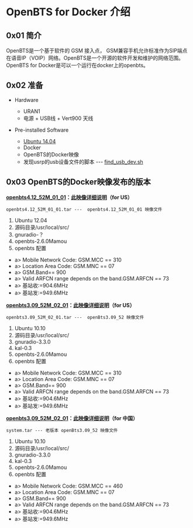 # OpenBTS for Docker 介绍

## 0x01 简介

 OpenBTS是一个基于软件的 GSM 接入点， GSM兼容手机允许标准作为SIP端点在语音IP（VOIP）网络。OpenBTS是一个开源的软件开发和维护的网络范围。OpenBTS for Docker是可以一个运行在docker上的openbts。

## 0x02 准备

* Hardware

  * URAN1
  * 电源 + USB线 + Vert900 天线


* Pre-installed Software

    * [Ubuntu 14.04](https://)
    * Docker
    * OpenBTS的Docker映像
    * 发现usrp的usb设备文件的脚本 --- [find_usb_dev.sh](https://s3.amazonaws.com/rfagora/image/openbts3.09_52M_01_01/find_usb_dev.sh)

## 0x03 OpenBTS的Docker映像发布的版本

**[openbts4.12_52M_01_01](https://)：[此映像详细说明](<./openbts4.12_52M_01_01/openbts4.12_52M_01_01_intro.md>)（for US）**

    openbts4.12_52M_01_01.tar ---  openbts4.12_52M_01_01 映像文件

1. Ubuntu 12.04  
2. 源码目录/usr/local/src/
3. gnuradio-？
4. openbts-2.6.0Mamou
5. openbts 配置
 * a>  Mobile Network Code: GSM.MCC == 310  
 * a>  Location Area Code:  GSM.MNC ==  07
 * a> GSM.Band== 900
 * a> Valid ARFCN range depends on the band.GSM.ARFCN == 73
 * a> 基站收:=904.6MHz
 * a> 基站发:=949.6MHz


**[openbts3.09_52M_02_01](https://)：[此映像详细说明](<./openbts3.09_52M_02_01/openbts3.09_52M_02_01_intro.md>)（for US）**

	openbts3.09_52M_02_01.tar ---  openBts3.09_52 映像文件

  1. Ubuntu 10.10  
  2. 源码目录/usr/local/src/
  3. gnuradio-3.3.0
  4. kal-0.3
  5. openbts-2.6.0Mamou
  6. openbts 配置
   * a>  Mobile Network Code: GSM.MCC == 310  
   * a>  Location Area Code:  GSM.MNC ==  07
   * a> GSM.Band== 900
   * a> Valid ARFCN range depends on the band.GSM.ARFCN == 73
   * a> 基站收:=904.6MHz
   * a> 基站发:=949.6MHz

**[openbts3.09_52M_02_01](https://s3.amazonaws.com/rfagora/image/openbts3.09_52M_01_01/system1.tar)：[此映像详细说明](<./openbts3.09_52M_01_01/openbts3.09_52M_01_01_intro.md>)（for 中国）**

	system.tar --- 老版本 openBts3.09_52 映像文件

  1. Ubuntu 10.10  
  2. 源码目录/usr/local/src/
  3. gnuradio-3.3.0
  4. kal-0.3
  5. openbts-2.6.0Mamou
  6. openbts 配置
   * a>  Mobile Network Code: GSM.MCC == 460  
   * a>  Location Area Code:  GSM.MNC ==  07
   * a> GSM.Band== 900
   * a> Valid ARFCN range depends on the band.GSM.ARFCN == 73
   * a> 基站收:=904.6MHz
   * a> 基站发:=949.6MHz
